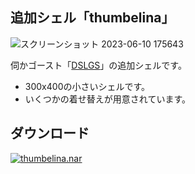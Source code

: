 ## 追加シェル「thumbelina」

![スクリーンショット 2023-06-10 175643](https://github.com/apxxxxxxe/thumbelina-shell/assets/39634779/6841fa3d-796d-4e8d-b1d2-8fd4a8bbf458)

伺かゴースト「[DSLGS](https://nanachi.sakura.ne.jp/narnaloader/ghost.php?ghost=DSLGS)」の追加シェルです。  
- 300x400の小さいシェルです。
- いくつかの着せ替えが用意されています。

## ダウンロード
[![thumbelina.nar](https://img.shields.io/github/v/release/apxxxxxxe/thumbelina-shell?color=%236E2393&label=thumbelina.nar&logo=github)](https://github.com/apxxxxxxe/thumbelina-shell/releases/latest/download/thumbelina.nar) 
